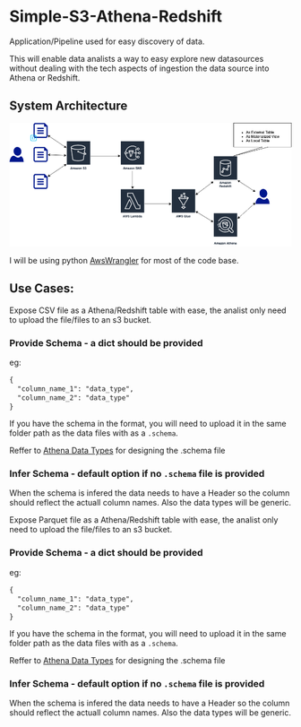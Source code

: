 # Simple-S3-Athena-Redshift

Application/Pipeline used for easy discovery of data.

This will enable data analists a way to easy explore new datasources without dealing with the tech aspects of ingestion the data source into Athena or Redshift.


## System Architecture

![System Architecture](https://github.com/AODBA/Simple-S3-Athena-Redshift/blob/main/Simple-Athena-Redshift.png?raw=true "System Architecture")


I will be using python [AwsWrangler](https://aws-data-wrangler.readthedocs.io/en/stable/index.html) for most of the code base. 


## Use Cases:

Expose CSV file as a Athena/Redshift table with ease, the analist only need to upload the file/files to an s3 bucket.

### Provide Schema - a dict should be provided
eg: 
```
{
  "column_name_1": "data_type",
  "column_name_2": "data_type"
}
```
 If you have the schema in the format, you will need to upload it in the same folder path as the data files with as a `.schema`.
 
 Reffer to [Athena Data Types](https://docs.aws.amazon.com/athena/latest/ug/data-types.html) for designing the .schema file

### Infer Schema - default option if no `.schema` file is provided
When the schema is infered the data needs to have a Header so the column should reflect the actuall column names.
Also the data types will be generic.

Expose Parquet file as a Athena/Redshift table with ease, the analist only need to upload the file/files to an s3 bucket.

### Provide Schema - a dict should be provided
eg: 
```
{
  "column_name_1": "data_type",
  "column_name_2": "data_type"
}
```
If you have the schema in the format, you will need to upload it in the same folder path as the data files with as a `.schema`.

Reffer to [Athena Data Types](https://docs.aws.amazon.com/athena/latest/ug/data-types.html) for designing the .schema file

### Infer Schema - default option if no `.schema` file is provided
When the schema is infered the data needs to have a Header so the column should reflect the actuall column names. 
Also the data types will be generic.

